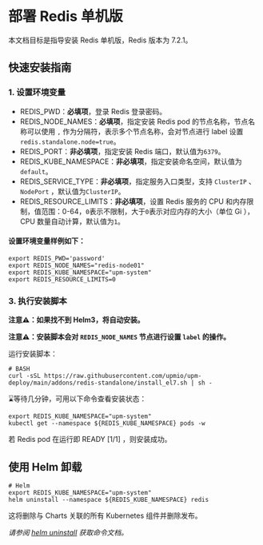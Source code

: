 # 部署 Redis 单机版

本文档目标是指导安装 Redis 单机版，Redis 版本为 7.2.1。

## 快速安装指南

### 1. 设置环境变量

* REDIS_PWD：**必填项**，登录 Redis 登录密码。
* REDIS_NODE_NAMES：**必填项**，指定安装 Redis pod 的节点名称，节点名称可以使用 `,` 作为分隔符，表示多个节点名称，会对节点进行 label 设置`redis.standalone.node=true`。
* REDIS_PORT：**非必填项**，指定安装 Redis 端口，默认值为`6379`。
* REDIS_KUBE_NAMESPACE：**非必填项**，指定安装命名空间，默认值为`default`。
* REDIS_SERVICE_TYPE：**非必填项**，指定服务入口类型，支持 `ClusterIP` 、`NodePort` ，默认值为`ClusterIP`。
* REDIS_RESOURCE_LIMITS：**非必填项**，设置 Redis 服务的 CPU 和内存限制，值范围：0-64，`0`表示不限制，大于`0`表示对应内存的大小（单位 Gi ），CPU 数量自动计算，默认值为`1`。

#### 设置环境变量样例如下：
```console
export REDIS_PWD='password'
export REDIS_NODE_NAMES="redis-node01"
export REDIS_KUBE_NAMESPACE="upm-system"
export REDIS_RESOURCE_LIMITS=0
```

### 3. 执行安装脚本

**注意⚠️：如果找不到 Helm3，将自动安装。**

**注意⚠️：安装脚本会对 `REDIS_NODE_NAMES` 节点进行设置 `label` 的操作。**

运行安装脚本：
```console
# BASH
curl -sSL https://raw.githubusercontent.com/upmio/upm-deploy/main/addons/redis-standalone/install_el7.sh | sh -
```

⌛️等待几分钟，可用以下命令查看安装状态：

```console
export REDIS_KUBE_NAMESPACE="upm-system"
kubectl get --namespace ${REDIS_KUBE_NAMESPACE} pods -w
```
若 Redis pod 在运行即 READY [1/1] ，则安装成功。

## 使用 Helm 卸载

```console
# Helm
export REDIS_KUBE_NAMESPACE="upm-system"
helm uninstall --namespace ${REDIS_KUBE_NAMESPACE} redis
```

这将删除与 Charts 关联的所有 Kubernetes 组件并删除发布。

_请参阅 [helm uninstall](https://helm.sh/docs/helm/helm_uninstall/) 获取命令文档。_